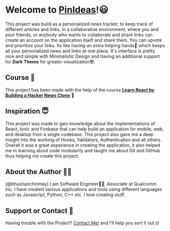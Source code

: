# Welcome to [PinIdeas](https://newsy-606eb.web.app/)!:smiley:

This project was build as a personalized news tracker, to keep track of different articles and links, in a collaborative environment, where you and your friends, or anybody who wants to collaborate and share links can create an account on the application itself and share them. You can upvote and prioritize your links. Its like having an extra helping hands:two_men_holding_hands: which keeps all your personalized news and links at one place.  It's interface is pretty nice and simple with Minimalistic Design and having an additional support for **Dark Theme** for greater visualization:sunglasses:.

## Course :book:

This project has been made with the help of the course **[Learn React by Building a Hacker News Clone](https://www.solidsail.com/courses/hacker-news/)** :iphone:

## Inspiration :innocent:

This project was made to gain knowledge about the implementations of React, Ionic and Firebase that can help build an application for mobile, web, and desktop from a single codebase. This project also gave me a deep insight into the working of Hooks, Validators, Authentication and all others. Overall it was a great experience in creating the application, it also helped me in learning about code modularity and taught me about Git and GitHub thus helping me create this project.

## About the Author :raising_hand_man:

(@bhushanchinmay)
I am Software Engineer:technologist:, Associate at Qualcomm Inc. I have created various applications and tools using different languages such as Javascript, Python, C++ etc. I love creating stuff.

## Support or Contact :e-mail:

Having trouble with the Project? [Contact Me!](mailto:bhushan.chinmay@gmail.com) and I’ll help you sort it out.:nerd_face:
